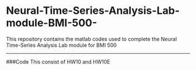 # Neural-Time-Series-Analysis-Lab-module-BMI-500-
This repository contains the matlab codes used to  complete the Neural Time-Series Analysis Lab module for BMI 500
***
###Code 
This consist of HW10 and HW10E
